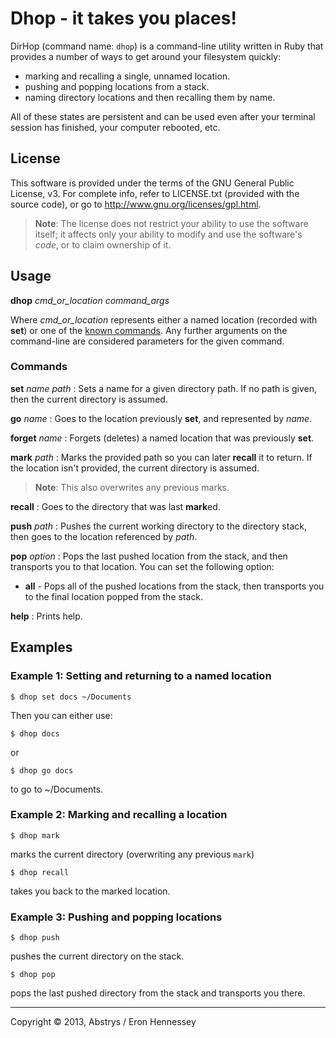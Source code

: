 # Dhop - it takes you places!

DirHop (command name: `dhop`) is a command-line utility written in Ruby that provides a number of ways to get around your
filesystem quickly:

* marking and recalling a single, unnamed location.
* pushing and popping locations from a stack.
* naming directory locations and then recalling them by name.

All of these states are persistent and can be used even after your terminal session has finished, your computer
rebooted, etc.

## License

This software is provided under the terms of the GNU General Public License, v3. For complete info, refer to LICENSE.txt
(provided with the source code), or go to <http://www.gnu.org/licenses/gpl.html>.

> **Note**: The license does not restrict your ability to use the software itself; it affects only your ability to
> modify and use the software's *code*, or to claim ownership of it.

## Usage

**dhop** *cmd_or_location* *command_args*

Where *cmd_or_location* represents either a named location (recorded with **set**) or one of the [known
commands](#dhop-commands). Any further arguments on the command-line are considered parameters for the given command.

### Commands

**set** *name* *path*
:    Sets a name for a given directory path. If no path is given, then the current directory is assumed.

**go** *name*
:    Goes to the location previously **set**, and represented by *name*.

**forget** *name*
:    Forgets (deletes) a named location that was previously **set**.

**mark** *path*
:    Marks the provided path so you can later **recall** it to return. If the location isn't provided, the current
    directory is assumed.

> **Note**: This also overwrites any previous marks.

**recall**
:    Goes to the directory that was last **mark**ed.

**push** *path*
:    Pushes the current working directory to the directory stack, then goes to the location referenced by *path*.

**pop** *option*
:    Pops the last pushed location from the stack, and then transports you to that location.  You can set the following option:

* **all** - Pops all of the pushed locations from the stack, then transports you to the final location popped from the
  stack.

**help**
:    Prints help.

## Examples

### Example 1: Setting and returning to a named location

    $ dhop set docs ~/Documents

Then you can either use:

    $ dhop docs

or

    $ dhop go docs

to go to ~/Documents.

### Example 2: Marking and recalling a location

    $ dhop mark

marks the current directory (overwriting any previous `mark`)

    $ dhop recall

takes you back to the marked location.

### Example 3: Pushing and popping locations

    $ dhop push

pushes the current directory on the stack.

    $ dhop pop

pops the last pushed directory from the stack and transports you there.

---
Copyright &copy; 2013, Abstrys / Eron Hennessey

